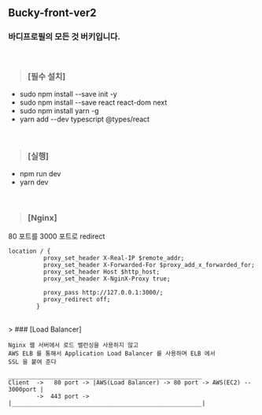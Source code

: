 ## Bucky-front-ver2   
### 바디프로필의 모든 것 버키입니다.
<br/>       
            
   
> ### [필수 설치]
* sudo npm install --save init -y
* sudo npm install --save react react-dom next 
* sudo npm install yarn -g
* yarn add --dev typescript @types/react
<br/> 

> ### [실행]
* npm run dev
* yarn dev 
<br/> 

> ### [Nginx]
80 포트를 3000 포트로 redirect    

```
location / {
          proxy_set_header X-Real-IP $remote_addr;
          proxy_set_header X-Forwarded-For $proxy_add_x_forwarded_for;
          proxy_set_header Host $http_host;
          proxy_set_header X-NginX-Proxy true;

          proxy_pass http://127.0.0.1:3000/;
          proxy_redirect off;
        }
```
<br/> 
> ### [Load Balancer]
 
```
Nginx 웹 서버에서 로드 밸런싱을 사용하지 않고 
AWS ELB 를 통해서 Application Load Balancer 를 사용하며 ELB 에서 
SSL 을 붙여 준다 
                        _______________________________________________________
Client  ->   80 port -> |AWS(Load Balancer) -> 80 port -> AWS(EC2) -- 3000port |
        ->  443 port -> |______________________________________________________|
        
```
